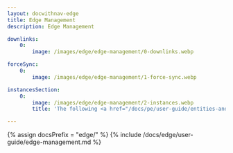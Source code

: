 ```yaml
---
layout: docwithnav-edge
title: Edge Management
description: Edge Management

downlinks:
    0:
        image: /images/edge/edge-management/0-downlinks.webp

forceSync:
    0:
        image: /images/edge/edge-management/1-force-sync.webp

instancesSection:
    0:
        image: /images/edge/edge-management/2-instances.webp
        title: 'The following <a href="/docs/pe/user-guide/entities-and-relations/" target="_blank">entities</a> and events can be managed: <ul><li><b>Make edge public:</b> The edge and all its data will be accessible by others.</li><li><b>Assign to customer:</b> Link a specific customer entity to the Edge instance.</li><li><b>Make edge private:</b> The edge and all its data will not be accessible by others.</li><li><b>Manage assets:</b> Monitor and control assets (e.g., buildings, equipment, or other entities) at the Edge. </li><li><b>Manage devices:</b> Administer devices that are managed by the Edge.</li><li><b>Manage entity views:</b> Manage filtered views of entities (e.g., devices or assets) at the Edge to display specific subsets of data or contextual information. Read more about the Entity views in <a href="/docs/user-guide/entity-views/" target="_blank">this article</a>.</li><li><b>Manage dashboards:</b> Customize, and manage dashboards at the Edge.</li><li><b>Manage rule chains:</b> Create, configure, and manage rule chains specifically for the Edge.</li><li><b>Delete:</b> Remove the Edge and all related data.</li></ul>'

---
```


{% assign docsPrefix = "edge/" %}
{% include /docs/edge/user-guide/edge-management.md %}
